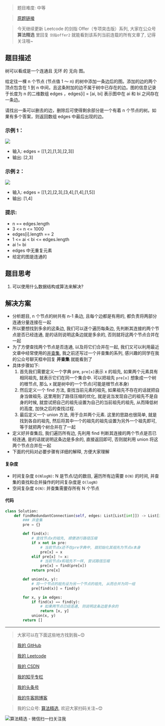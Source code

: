 > 题目难度: 中等

> [原题链接](https://leetcode.cn/problems/7LpjUW/)

> 今天继续更新 Leetcode 的剑指 Offer（专项突击版）系列, 大家在公众号 **算法精选** 里回复 `剑指offer2` 就能看到该系列当前连载的所有文章了, 记得关注哦~

## 题目描述

树可以看成是一个连通且 无环 的 无向 图。

给定往一棵 n 个节点 (节点值 1 ～ n) 的树中添加一条边后的图。添加的边的两个顶点包含在 1 到 n 中间，且这条附加的边不属于树中已存在的边。图的信息记录于长度为 n 的二维数组 edges ，edges[i] = [ai, bi] 表示图中在 ai 和 bi 之间存在一条边。

请找出一条可以删去的边，删除后可使得剩余部分是一个有着 n 个节点的树。如果有多个答案，则返回数组 edges 中最后出现的边。

### 示例 1：

![](https://pic.leetcode-cn.com/1626676174-hOEVUL-image.png)

- 输入: edges = [[1,2],[1,3],[2,3]]
- 输出: [2,3]

### 示例 2：

![](https://pic.leetcode-cn.com/1626676179-kGxcmu-image.png)

- 输入: edges = [[1,2],[2,3],[3,4],[1,4],[1,5]]
- 输出: [1,4]

### 提示:

- n == edges.length
- 3 <= n <= 1000
- edges[i].length == 2
- 1 <= ai < bi <= edges.length
- ai != bi
- edges 中无重复元素
- 给定的图是连通的

## 题目思考

1. 可以使用什么数据结构或算法来解决?

## 解决方案

- 分析题目, n 个节点的树共有 n-1 条边, 且每个边都是有用的, 都负责将两部分连通分量连接在一起
- 所以要想找到多余的这条边, 我们可以逐个遍历每条边, 先判断其连接的两个节点是否已经连通, 是的话则说明这条边就是多余的, 否则就将这两个节点合并在一起
- 为了方便查找两个节点是否连通, 以及将它们合并在一起, 我们又可以利用最近文章中经常使用的[并查集](https://zh.wikipedia.org/wiki/%E5%B9%B6%E6%9F%A5%E9%9B%86), 我之前还写过一个并查集的系列, 感兴趣的同学在我的公众号聊天框中回复 **并查集** 就能看到了
- 具体步骤如下:
  1. 首先我们需要定义一个字典 pre, `pre[x]`表示 x 的祖先, 如果两个元素具有相同祖先, 就表示它们在同一个集合中. 可以把祖先 `pre[x]` 想象成一个树的根节点, 那么 x 就是树中的一个节点(可能是根节点本身)
  2. 然后定义一个 find 方法, 查找当前元素的祖先, 如果祖先不存在的话就把自身当做祖先. 这里用到了路径压缩的优化, 就是说当发现自己的祖先不是自身的时候, 就尝试把自己的祖先设置为自己的当前祖先的祖先, 从而降低树的高度, 加快之后的查找过程.
  3. 最后定义一个 union 方法, 用于合并两个元素. 这里的思路也很简单, 就是找到各自的祖先, 然后将其中一个的祖先的祖先设置为另外一个祖先即可, 等于就把两个树合并在了一起
- 定义好并查集后, 我们遍历所有边, 先利用 find 判断其连接的两个节点是否已经连通, 是的话就说明这条边是多余的, 直接返回即可, 否则就利用 union 将这两个节点合并在一起
- 下面的代码对必要步骤有详细的解释, 方便大家理解

#### 复杂度

- 时间复杂度 `O(NlogN)`: N 是节点/边的数目, 遍历所有边需要 `O(N)` 的时间, 并查集的查找和合并操作的时间复杂度是 `O(logN)`
- 空间复杂度 `O(N)`: 并查集需要存所有 N 个节点

#### 代码

```python
class Solution:
    def findRedundantConnection(self, edges: List[List[int]]) -> List[int]:
        ### 并查集
        pre = {}

        def find(x):
            # 查找节点x的祖先, 顺便进行路径压缩
            if x not in pre:
                # 当前节点x还不在pre字典中, 就初始化其祖先为节点x本身
                pre[x] = x
            elif pre[x] != x:
                # 当前节点x和祖先不一样, 尝试路径压缩
                pre[x] = find(pre[x])
            return pre[x]

        def union(x, y):
            # 将一个节点的祖先设为另一个节点的祖先, 从而合并为同一组
            pre[find(x)] = find(y)

        for x, y in edges:
            if find(x) == find(y):
                # 如果两节点已经连通, 则说明这条边是多余的
                return [x, y]
            union(x, y)
        return []
```

---

> 大家可以在下面这些地方找到我~😊

> [我的 GitHub](https://github.com/zjulyx)

> [我的 Leetcode](https://leetcode-cn.com/u/suibianfahui/)

> [我的 CSDN](https://me.csdn.net/zjulyx1993)

> [我的知乎专栏](https://zhuanlan.zhihu.com/c_1242508721932464128)

> [我的头条号](https://www.toutiao.com/c/user/1090304683804520/#mid=1671643017345028)

> [我的牛客网博客](https://blog.nowcoder.net/zjulyx)

> 我的公众号: [算法精选](https://mp.weixin.qq.com/s?__biz=MzA5MDk1MjI5MA==&mid=2247484158&idx=1&sn=90176bac32cf7af40e4074c721fd8a95&chksm=900285f3a7750ce5a068c9c9773781461819633f2fd60533732637ec9520c908371ebc218d49&scene=178&cur_album_id=1386231241346859009#rd), 欢迎大家扫码关注~😊

![算法精选 - 微信扫一扫关注我](https://pic1.zhimg.com/80/v2-7c988a7b35886df51596ef23616764ac_1440w.jpg)
